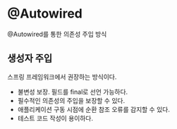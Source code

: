 # @Autowired
@Autowired를 통한 의존성 주입 방식

## 생성자 주입
스프링 프레임워크에서 권장하는 방식이다.
- 불변성 보장. 필드를 final로 선언 가능하다.
- 필수적인 의존성의 주입을 보장할 수 있다.
- 애플리케이션 구동 시점에 순환 참조 오류를 감지할 수 있다.
- 테스트 코드 작성이 용이하다.
